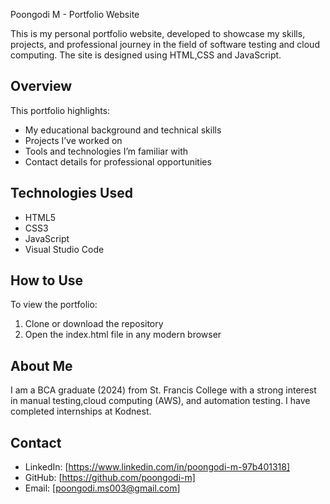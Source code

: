  Poongodi M - Portfolio Website



This is my personal portfolio website, developed to showcase my skills, projects, and professional journey in the field of software testing and cloud computing. The site is designed using HTML,CSS and JavaScript.

## Overview

This portfolio highlights:
- My educational background and technical skills
- Projects I’ve worked on
- Tools and technologies I’m familiar with
- Contact details for professional opportunities

## Technologies Used

- HTML5  
- CSS3  
- JavaScript  
- Visual Studio Code  

## How to Use

To view the portfolio:
1. Clone or download the repository
2. Open the index.html file in any modern browser

## About Me

I am a BCA graduate (2024) from St. Francis College with a strong interest in manual testing,cloud computing (AWS), and automation testing. I have completed internships at Kodnest.
## Contact

- LinkedIn: [https://www.linkedin.com/in/poongodi-m-97b401318]  
- GitHub: [https://github.com/poongodi-m]
- Email: [poongodi.ms003@gmail.com]  


 